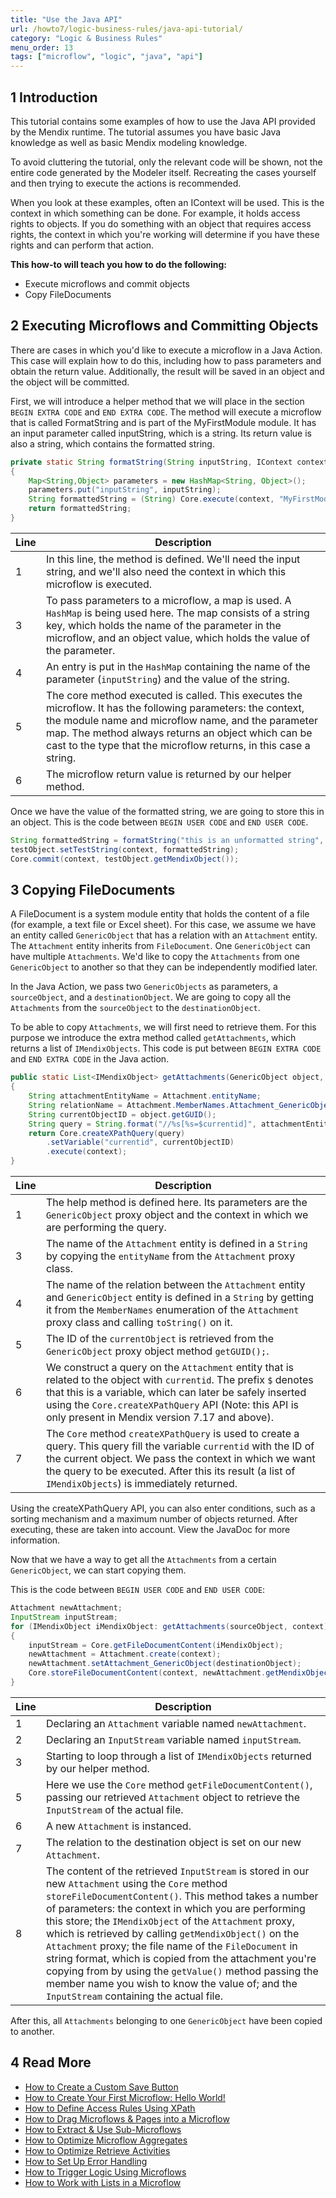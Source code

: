 ```yaml
---
title: "Use the Java API"
url: /howto7/logic-business-rules/java-api-tutorial/
category: "Logic & Business Rules"
menu_order: 13
tags: ["microflow", "logic", "java", "api"]
---
```


## 1 Introduction

This tutorial contains some examples of how to use the Java API provided by the Mendix runtime. The tutorial assumes you have basic Java knowledge as well as basic Mendix modeling knowledge.

To avoid cluttering the tutorial, only the relevant code will be shown, not the entire code generated by the Modeler itself. Recreating the cases yourself and then trying to execute the actions is recommended.

When you look at these examples, often an IContext will be used. This is the context in which something can be done. For example, it holds access rights to objects. If you do something with an object that requires access rights, the context in which you're working will determine if you have these rights and can perform that action.

**This how-to will teach you how to do the following:**

* Execute microflows and commit objects
* Copy FileDocuments

## 2 Executing Microflows and Committing Objects

There are cases in which you'd like to execute a microflow in a Java Action. This case will explain how to do this, including how to pass parameters and obtain the return value. Additionally, the result will be saved in an object and the object will be committed.

First, we will introduce a helper method that we will place in the section `BEGIN EXTRA CODE` and `END EXTRA CODE`. The method will execute a microflow that is called FormatString and is part of the MyFirstModule module. It has an input parameter called inputString, which is a string. Its return value is also a string, which contains the formatted string.

```java
private static String formatString(String inputString, IContext context) throws CoreException
{
	Map<String,Object> parameters = new HashMap<String, Object>();
	parameters.put("inputString", inputString);
	String formattedString = (String) Core.execute(context, "MyFirstModule.FormatString", parameters);
	return formattedString;
}
```

| Line | Description |
| --- | --- |
| 1 | In this line, the method is defined. We'll need the input string, and we'll also need the context in which this microflow is executed. |
| 3 | To pass parameters to a microflow, a map is used. A `HashMap` is being used here. The map consists of a string key, which holds the name of the parameter in the microflow, and an object value, which holds the value of the parameter. |
| 4 | An entry is put in the `HashMap` containing the name of the parameter (`inputString`) and the value of the string. |
| 5 | The core method executed is called. This executes the microflow. It has the following parameters: the context, the module name and microflow name, and the parameter map. The method always returns an object which can be cast to the type that the microflow returns, in this case a string. |
| 6 | The microflow return value is returned by our helper method. |

Once we have the value of the formatted string, we are going to store this in an object. This is the code between `BEGIN USER CODE` and `END USER CODE`.

```java
String formattedString = formatString("this is an unformatted string", context);
testObject.setTestString(context, formattedString);
Core.commit(context, testObject.getMendixObject());
```

## 3 Copying FileDocuments

A FileDocument is a system module entity that holds the content of a file (for example, a text file or Excel sheet). For this case, we assume we have an entity called `GenericObject` that has a relation with an `Attachment` entity. The `Attachment` entity inherits from `FileDocument`. One `GenericObject` can have multiple `Attachments`. We'd like to copy the `Attachments` from one `GenericObject` to another so that they can be independently modified later.

In the Java Action, we pass two `GenericObjects` as parameters, a `sourceObject`, and a `destinationObject`. We are going to copy all the `Attachments` from the `sourceObject` to the `destinationObject`.

To be able to copy `Attachments`, we will first need to retrieve them. For this purpose we introduce the extra method called `getAttachments`, which returns a list of `IMendixObjects`. This code is put between `BEGIN EXTRA CODE` and `END EXTRA CODE` in the Java action.

```java
public static List<IMendixObject> getAttachments(GenericObject object, IContext context) throws CoreException
{
	String attachmentEntityName = Attachment.entityName;
	String relationName = Attachment.MemberNames.Attachment_GenericObject.toString();
	String currentObjectID = object.getGUID();
	String query = String.format("//%s[%s=$currentid]", attachmentEntityName, relationName);
	return Core.createXPathQuery(query)
		.setVariable("currentid", currentObjectID)
		.execute(context);
}
```

| Line | Description |
| --- | --- |
| 1 | The help method is defined here. Its parameters are the `GenericObject` proxy object and the context in which we are performing the query. |
| 3 | The name of the `Attachment` entity is defined in a `String` by copying the `entityName` from the `Attachment` proxy class. |
| 4 | The name of the relation between the `Attachment` entity and `GenericObject` entity is defined in a `String` by getting it from the `MemberNames` enumeration of the `Attachment` proxy class and calling `toString()` on it. |
| 5 | The ID of the `currentObject` is retrieved from the `GenericObject` proxy object method `getGUID();`. |
| 6 | We construct a query on the `Attachment` entity that is related to the object with `currentid`. The prefix `$` denotes that this is a variable, which can later be safely inserted using the `Core.createXPathQuery` API (Note: this API is only present in Mendix version 7.17 and above).
| 7 | The `Core` method `createXPathQuery` is used to create a query. This query fill the variable `currentid` with the ID of the current object. We pass the context in which we want the query to be executed. After this its result (a list of `IMendixObjects`) is immediately returned.

Using the createXPathQuery API, you can also enter conditions, such as a sorting mechanism and a maximum number of objects returned. After executing, these are taken into account. View the JavaDoc for more information.

Now that we have a way to get all the `Attachments` from a certain `GenericObject`, we can start copying them.

This is the code between `BEGIN USER CODE` and `END USER CODE`:

```java
Attachment newAttachment;
InputStream inputStream;
for (IMendixObject iMendixObject: getAttachments(sourceObject, context))
{
	inputStream = Core.getFileDocumentContent(iMendixObject);
	newAttachment = Attachment.create(context);
	newAttachment.setAttachment_GenericObject(destinationObject);
	Core.storeFileDocumentContent(context, newAttachment.getMendixObject(), (String) iMendixObject.getValue(system.proxies.Document.MemberNames.Name.toString()),  inputStream);
}
```

| Line | Description |
| --- | --- |
| 1 | Declaring an `Attachment` variable named `newAttachment`. |
| 2 | Declaring an `InputStream` variable named `inputStream`. |
| 3 | Starting to loop through a list of `IMendixObjects` returned by our helper method. |
| 5 | Here we use the `Core` method `getFileDocumentContent()`, passing our retrieved `Attachment` object to retrieve the `InputStream` of the actual file. |
| 6 | A new `Attachment` is instanced. |
| 7 | The relation to the destination object is set on our new `Attachment`. |
| 8 | The content of the retrieved `InputStream` is stored in our new `Attachment` using the `Core` method `storeFileDocumentContent()`. This method takes a number of parameters: the context in which you are performing this store; the `IMendixObject` of the `Attachment` proxy, which is retrieved by calling `getMendixObject()` on the `Attachment` proxy; the file name of the `FileDocument` in string format, which is copied from the attachment you're copying from by using the `getValue()` method passing the member name you wish to know the value of; and the `InputStream` containing the actual file. |

After this, all `Attachments` belonging to one `GenericObject` have been copied to another.

## 4 Read More

* [How to Create a Custom Save Button](/howto7/logic-business-rules/create-a-custom-save-button/)
* [How to Create Your First Microflow: Hello World!](/howto7/logic-business-rules/create-your-first-microflow-hello-world/)
* [How to Define Access Rules Using XPath](/howto7/logic-business-rules/define-access-rules-using-xpath/)
* [How to Drag Microflows & Pages into a Microflow](/howto7/logic-business-rules/drag-microflows-and-pages-into-a-microflow/)
* [How to Extract & Use Sub-Microflows](/howto7/logic-business-rules/extract-and-use-sub-microflows/)
* [How to Optimize Microflow Aggregates](/howto7/logic-business-rules/optimizing-microflow-aggregates/)
* [How to Optimize Retrieve Activities](/howto7/logic-business-rules/optimizing-retrieve-activities/)
* [How to Set Up Error Handling](/howto7/logic-business-rules/set-up-error-handling/)
* [How to Trigger Logic Using Microflows](/howto7/logic-business-rules/triggering-logic-using-microflows/)
* [How to Work with Lists in a Microflow](/howto7/logic-business-rules/working-with-lists-in-a-microflow/)
